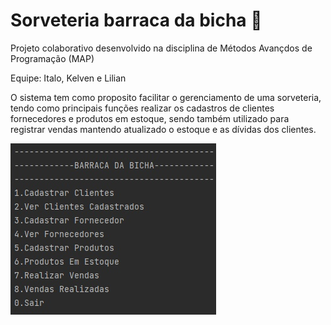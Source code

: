 # Sorveteria barraca da bicha 🍨
 Projeto colaborativo desenvolvido na disciplina de Métodos Avançdos de Programação (MAP)
 
Equipe: Italo, Kelven e Lilian

O sistema tem como proposito facilitar o gerenciamento de uma sorveteria, tendo como principais funções realizar os cadastros de clientes fornecedores e produtos em estoque, sendo também utilizado para registrar vendas mantendo atualizado o estoque e as dívidas dos clientes.

![Imagen do menu principal](https://raw.githubusercontent.com/liliantavarez/sorveteria/main/imagens/menu.jpg)
